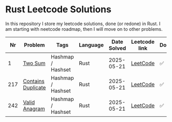 # Rust Leetcode Solutions

In this repository I store my leetcode solutions, done (or redone) in Rust. I am starting with neetcode roadmap, then I will move on to other problems.


| Nr  | Problem                                           | Tags              | Language | Date Solved | Leetcode link                                                 | Done |
| --- | ------------------------------------------------- | ----------------- | -------- | ----------- | ------------------------------------------------------------- | ---- |
| 1   | [Two Sum](./1-two-sum.md)                         | Hashmap / Hashset | Rust     | 2025-05-21  | [LeetCode](https://leetcode.com/problems/two-sum/)            | ✅    |
| 217 | [Contains Duplicate](./217-contains-duplicate.md) | Hashmap / Hashset | Rust     | 2025-05-21  | [LeetCode](https://leetcode.com/problems/contains-duplicate/) | ✅    |
| 242 | [Valid Anagram](./242-valid-anagram.md)           | Hashmap / Hashset | Rust     | 2025-05-21  | [LeetCode](https://leetcode.com/problems/valid-anagram/)      | ✅    |
